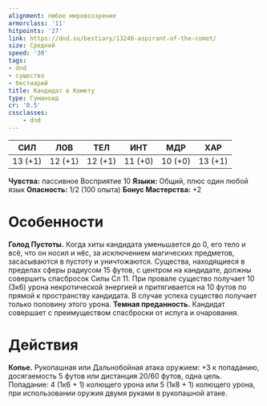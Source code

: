 ```yaml
---
alignment: любое мировоззрение
armorclass: '11'
hitpoints: '27'
link: https://dnd.su/bestiary/13246-aspirant-of-the-comet/
size: Средний
speed: '30'
tags:
- dnd
- существо
- бестиарий
title: Кандидат в Комету
type: Гуманоид
cr: '0.5'
cssclasses:
    - dnd
---
```



| СИЛ | ЛОВ | ТЕЛ | ИНТ | МДР | ХАР |
|---|---|---|---|---|---|
| 13 (+1) | 12 (+1) | 12 (+1) | 11 (+0) | 10 (+0) | 13 (+1) |
**Чувства:** пассивное Восприятие 10
**Языки:** Общий, плюс один любой язык
**Опасность:** 1/2 (100 опыта)
**Бонус Мастерства:** +2


# Особенности
**Голод Пустоты.** Когда хиты кандидата уменьшается до 0, его тело и всё, что он носил и нёс, за исключением магических предметов, засасываются в пустоту и уничтожаются. Существа, находящиеся в пределах сферы радиусом 15 футов, с центром на кандидате, должны совершить спасбросок Силы Сл 11. При провале существо получает 10 (3к6) урона некротической энергией и притягивается на 10 футов по прямой к пространству кандидата. В случае успеха существо получает только половину этого урона.
**Темная преданность.** Кандидат совершает с преимуществом спасброски от испуга и очарования.


# Действия
**Копье.** Рукопашная или Дальнобойная атака оружием: +3 к попаданию, досягаемость 5 футов или дистанция 20/60 футов, одна цель. Попадание: 4 (1к6 + 1) колющего урона или 5 (1к8 + 1) колющего урона, при использовании оружия двумя руками в рукопашной атаке.